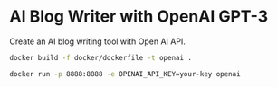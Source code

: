 # AI Blog Writer with OpenAI GPT-3
Create an AI blog writing tool with Open AI API.


```sh
docker build -f docker/dockerfile -t openai .

docker run -p 8888:8888 -e OPENAI_API_KEY=your-key openai

```